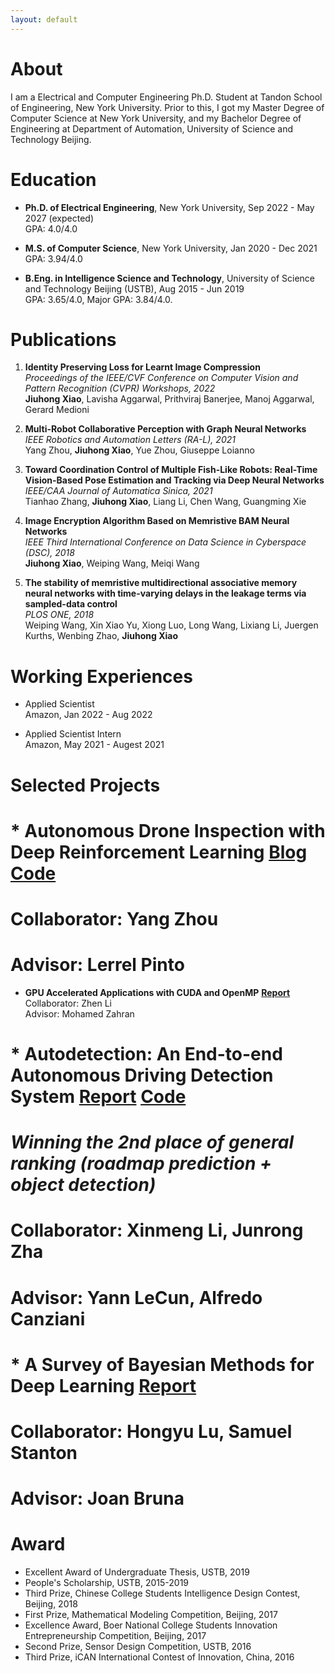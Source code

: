 ```yaml
---
layout: default
---
```


# About		

I am a Electrical and Computer Engineering Ph.D. Student at Tandon School of Engineering, New York University. Prior to this, I got my Master Degree of Computer Science at New York University, and my Bachelor Degree of Engineering at Department of Automation, University of Science and Technology Beijing.

# Education

* **Ph.D. of Electrical Engineering**, New York University, Sep 2022 - May 2027 (expected)    
    GPA: 4.0/4.0

* **M.S. of Computer Science**, New York University, Jan 2020 - Dec 2021    
    GPA: 3.94/4.0

* **B.Eng. in Intelligence Science and Technology**, University of Science and Technology Beijing (USTB), Aug 2015 - Jun 2019    
    GPA: 3.65/4.0, Major GPA: 3.84/4.0.

# Publications

1. **Identity Preserving Loss for Learnt Image Compression**  
    *Proceedings of the IEEE/CVF Conference on Computer Vision and Pattern Recognition (CVPR) Workshops, 2022*  
    **Jiuhong Xiao**, Lavisha Aggarwal, Prithviraj Banerjee, Manoj Aggarwal, Gerard Medioni   

2. **Multi-Robot Collaborative Perception with Graph Neural Networks**  
    *IEEE Robotics and Automation Letters (RA-L), 2021*  
    Yang Zhou, **Jiuhong Xiao**, Yue Zhou, Giuseppe Loianno    

3. **Toward Coordination Control of Multiple Fish-Like Robots: Real-Time Vision-Based Pose Estimation and Tracking via Deep Neural Networks**  
    *IEEE/CAA Journal of Automatica Sinica, 2021*  
    Tianhao Zhang, **Jiuhong Xiao**, Liang Li, Chen Wang, Guangming Xie    

4. **Image Encryption Algorithm Based on Memristive BAM Neural Networks**  
    *IEEE Third International Conference on Data Science in Cyberspace (DSC), 2018*   
    **Jiuhong Xiao**, Weiping Wang, Meiqi Wang    

5. **The stability of memristive multidirectional associative memory neural networks with time-varying delays in the leakage terms via sampled-data control**   
    *PLOS ONE, 2018*   
    Weiping Wang, Xin Xiao Yu, Xiong Luo, Long Wang, Lixiang Li, Juergen Kurths, Wenbing Zhao, **Jiuhong Xiao**  

# Working Experiences

* Applied Scientist  
    Amazon, Jan 2022 - Aug 2022

* Applied Scientist Intern  
    Amazon, May 2021 - Augest 2021

# Selected Projects
# * **Autonomous Drone Inspection with Deep Reinforcement Learning**  **[Blog](https://yangzhou.blot.im/autonomous-drone-inspection-with-deep-reinforcement-learning)    [Code](https://github.com/xjh19971/Autonomous-Drone-Inspection-with-DRL)**  
#     Collaborator: Yang Zhou  
#     Advisor: Lerrel Pinto

* **GPU Accelerated Applications with CUDA and OpenMP**    **[Report](proj1.pdf)**  
    Collaborator: Zhen Li   
    Advisor: Mohamed Zahran
    
# * **Autodetection: An End-to-end Autonomous Driving Detection System**    **[Report](Autodetection.pdf)    [Code](https://github.com/xjh19971/Autodetection)**  
#     *Winning the 2nd place of general ranking (roadmap prediction + object detection)*  
#     Collaborator: Xinmeng Li, Junrong Zha   
#     Advisor: Yann LeCun, Alfredo Canziani

# * **A Survey of Bayesian Methods for Deep Learning**    **[Report](csci_3003_bayesian_neural_nets.pdf)**   
#     Collaborator: Hongyu Lu, Samuel Stanton   
#     Advisor: Joan Bruna
    
# Award

* Excellent Award of Undergraduate Thesis, USTB, 2019
* People's Scholarship, USTB, 2015-2019
* Third Prize, Chinese College Students Intelligence Design Contest, Beijing, 2018
* First Prize, Mathematical Modeling Competition, Beijing, 2017
* Excellence Award, Boer National College Students Innovation Entrepreneurship Competition, Beijing, 2017
* Second Prize, Sensor Design Competition, USTB, 2016
* Third Prize, iCAN International Contest of Innovation, China, 2016